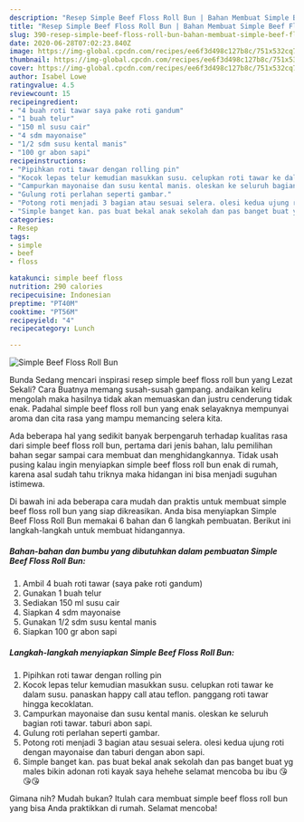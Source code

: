 ```yaml
---
description: "Resep Simple Beef Floss Roll Bun | Bahan Membuat Simple Beef Floss Roll Bun Yang Mudah Dan Praktis"
title: "Resep Simple Beef Floss Roll Bun | Bahan Membuat Simple Beef Floss Roll Bun Yang Mudah Dan Praktis"
slug: 390-resep-simple-beef-floss-roll-bun-bahan-membuat-simple-beef-floss-roll-bun-yang-mudah-dan-praktis
date: 2020-06-28T07:02:23.840Z
image: https://img-global.cpcdn.com/recipes/ee6f3d498c127b8c/751x532cq70/simple-beef-floss-roll-bun-foto-resep-utama.jpg
thumbnail: https://img-global.cpcdn.com/recipes/ee6f3d498c127b8c/751x532cq70/simple-beef-floss-roll-bun-foto-resep-utama.jpg
cover: https://img-global.cpcdn.com/recipes/ee6f3d498c127b8c/751x532cq70/simple-beef-floss-roll-bun-foto-resep-utama.jpg
author: Isabel Lowe
ratingvalue: 4.5
reviewcount: 15
recipeingredient:
- "4 buah roti tawar saya pake roti gandum"
- "1 buah telur"
- "150 ml susu cair"
- "4 sdm mayonaise"
- "1/2 sdm susu kental manis"
- "100 gr abon sapi"
recipeinstructions:
- "Pipihkan roti tawar dengan rolling pin"
- "Kocok lepas telur kemudian masukkan susu. celupkan roti tawar ke dalam susu. panaskan happy call atau teflon. panggang roti tawar hingga kecoklatan."
- "Campurkan mayonaise dan susu kental manis. oleskan ke seluruh bagian roti tawar. taburi abon sapi."
- "Gulung roti perlahan seperti gambar."
- "Potong roti menjadi 3 bagian atau sesuai selera. olesi kedua ujung roti dengan mayonaise dan taburi dengan abon sapi."
- "Simple banget kan. pas buat bekal anak sekolah dan pas banget buat yg males bikin adonan roti kayak saya hehehe selamat mencoba bu ibu 😘😘😘"
categories:
- Resep
tags:
- simple
- beef
- floss

katakunci: simple beef floss 
nutrition: 290 calories
recipecuisine: Indonesian
preptime: "PT40M"
cooktime: "PT56M"
recipeyield: "4"
recipecategory: Lunch

---
```



![Simple Beef Floss Roll Bun](https://img-global.cpcdn.com/recipes/ee6f3d498c127b8c/751x532cq70/simple-beef-floss-roll-bun-foto-resep-utama.jpg)

Bunda Sedang mencari inspirasi resep simple beef floss roll bun yang Lezat Sekali? Cara Buatnya memang susah-susah gampang. andaikan keliru mengolah maka hasilnya tidak akan memuaskan dan justru cenderung tidak enak. Padahal simple beef floss roll bun yang enak selayaknya mempunyai aroma dan cita rasa yang mampu memancing selera kita.



Ada beberapa hal yang sedikit banyak berpengaruh terhadap kualitas rasa dari simple beef floss roll bun, pertama dari jenis bahan, lalu pemilihan bahan segar sampai cara membuat dan menghidangkannya. Tidak usah pusing kalau ingin menyiapkan simple beef floss roll bun enak di rumah, karena asal sudah tahu triknya maka hidangan ini bisa menjadi suguhan istimewa.


Di bawah ini ada beberapa cara mudah dan praktis untuk membuat simple beef floss roll bun yang siap dikreasikan. Anda bisa menyiapkan Simple Beef Floss Roll Bun memakai 6 bahan dan 6 langkah pembuatan. Berikut ini langkah-langkah untuk membuat hidangannya.

<!--inarticleads1-->

##### Bahan-bahan dan bumbu yang dibutuhkan dalam pembuatan Simple Beef Floss Roll Bun:

1. Ambil 4 buah roti tawar (saya pake roti gandum)
1. Gunakan 1 buah telur
1. Sediakan 150 ml susu cair
1. Siapkan 4 sdm mayonaise
1. Gunakan 1/2 sdm susu kental manis
1. Siapkan 100 gr abon sapi




<!--inarticleads2-->

##### Langkah-langkah menyiapkan Simple Beef Floss Roll Bun:

1. Pipihkan roti tawar dengan rolling pin
1. Kocok lepas telur kemudian masukkan susu. celupkan roti tawar ke dalam susu. panaskan happy call atau teflon. panggang roti tawar hingga kecoklatan.
1. Campurkan mayonaise dan susu kental manis. oleskan ke seluruh bagian roti tawar. taburi abon sapi.
1. Gulung roti perlahan seperti gambar.
1. Potong roti menjadi 3 bagian atau sesuai selera. olesi kedua ujung roti dengan mayonaise dan taburi dengan abon sapi.
1. Simple banget kan. pas buat bekal anak sekolah dan pas banget buat yg males bikin adonan roti kayak saya hehehe selamat mencoba bu ibu 😘😘😘




Gimana nih? Mudah bukan? Itulah cara membuat simple beef floss roll bun yang bisa Anda praktikkan di rumah. Selamat mencoba!
